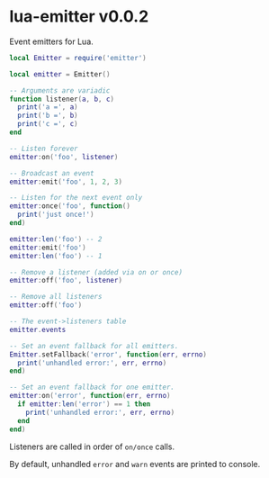 # lua-emitter v0.0.2

Event emitters for Lua.

```lua
local Emitter = require('emitter')

local emitter = Emitter()

-- Arguments are variadic
function listener(a, b, c)
  print('a =', a)
  print('b =', b)
  print('c =', c)
end

-- Listen forever
emitter:on('foo', listener)

-- Broadcast an event
emitter:emit('foo', 1, 2, 3)

-- Listen for the next event only
emitter:once('foo', function()
  print('just once!')
end)

emitter:len('foo') -- 2
emitter:emit('foo')
emitter:len('foo') -- 1

-- Remove a listener (added via on or once)
emitter:off('foo', listener)

-- Remove all listeners
emitter:off('foo')

-- The event->listeners table
emitter.events

-- Set an event fallback for all emitters.
Emitter.setFallback('error', function(err, errno)
  print('unhandled error:', err, errno)
end)

-- Set an event fallback for one emitter.
emitter:on('error', function(err, errno)
  if emitter:len('error') == 1 then
    print('unhandled error:', err, errno)
  end
end)
```

Listeners are called in order of `on/once` calls.

By default, unhandled `error` and `warn` events are printed to console.

